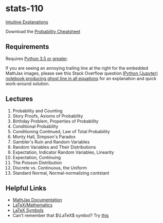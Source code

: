 # stats-110

[Intuitive Explanations](http://qr.ae/RUWURc)

Download the [Probability Cheatsheet](http://www.wzchen.com/probability-cheatsheet)


## Requirements

Requires [Python 3.5 or greater](https://www.python.org/downloads/release/python-350/).

If you are seeing an annoying trailing line at the right for the embedded MathJax images,
please see this Stack Overflow question [IPython (Jupyter) notebook producing ghost line in all
equations](http://stackoverflow.com/questions/35171714/ipython-jupyter-notebook-producing-ghost-line-in-all-equations) for an explanation and quick work-around solution.


## Lectures

1. Probability and Counting
1. Story Proofs, Axioms of Probability
1. Birthday Problem, Properties of Probability
1. Conditional Probability
1. Conditioning Continued, Law of Total Probability
1. Monty Hall, Simpson's Paradox
1. Gambler's Ruin and Random Variables
1. Random Variables and Their Distributions
1. Expectation, Indicator Random Variables, Linearity
1. Expectation, Continuing
1. The Poisson Distribution
1. Discrete vs. Continuous, the Uniform
1. Standard Normal, Normal-normalizing contstant



## Helpful Links

* [MathJax Documentation](http://docs.mathjax.org/en/latest/)
* [LaTeX/Mathematics](https://en.wikibooks.org/wiki/LaTeX/Mathematics)
* [LaTeX Symbols](https://www.artofproblemsolving.com/wiki/index.php/LaTeX:Symbols)
* Can't remember that $\LaTeX$ symbol? Try [this](http://detexify.kirelabs.org/classify.html)
